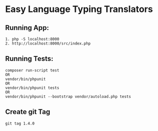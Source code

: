 # Easy Language Typing Translators

## Running App:

    1. php -S localhost:8000 
    2. http://localhost:8000/src/index.php

## Running Tests:

    composer run-script test
    OR
    vendor/bin/phpunit
    OR
    vendor/bin/phpunit tests
    OR
    vendor/bin/phpunit --bootstrap vendor/autoload.php tests

## Create git Tag

    git tag 1.4.0    
